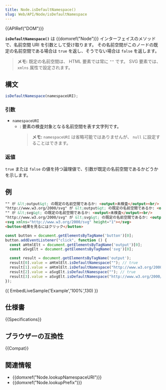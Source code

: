 ```yaml
---
title: Node.isDefaultNamespace()
slug: Web/API/Node/isDefaultNamespace
---
```


{{APIRef("DOM")}}

**`isDefaultNamespace()`** は {{domxref("Node")}} インターフェイスのメソッドで、名前空間 URI を引数として受け取ります。
その名前空間がこのノードの既定の名前空間である場合は `true` を返し、そうでない場合は `false` を返します。

> **メモ:** 既定の名前空間は、 HTML 要素では常に `""` です。 SVG 要素では、 `xmlns` 属性で設定されます。

## 構文

```js
isDefaultNamespace(namespaceURI);
```

### 引数

- `namespaceURI`
  - : 要素の検査対象となる名前空間を表す文字列です。
    > **メモ:** `namespaceURI` は省略可能ではありませんが、 `null` に設定することはできます。

### 返値

`true` または `false` の値を持つ論理値で、引数が既定の名前空間であるかどうかを示します。

## 例

```html
"" が &lt;output&gt; の既定の名前空間であるか: <output>未検査</output><br/>
"http://www.w3.org/2000/svg" が &lt;output&gt; の既定の名前空間であるか: <output>未検査</output><br/>
"" が &lt;svg&gt; の既定の名前空間であるか: <output>未検査</output><br/>
"http://www.w3.org/2000/svg" が &lt;svg&gt; の既定の名前空間であるか: <output>未検査</output><br/>
<svg xmlns="http://www.w3.org/2000/svg" height="1"></svg>
<button>結果を見るにはクリック</button>
```

```js
const button = document.getElementsByTagName('button')[0];
button.addEventListener("click", function () {
  const aHtmlElt = document.getElementsByTagName('output')[0];
  const aSvgElt = document.getElementsByTagName('svg')[0];

  const result = document.getElementsByTagName('output');
  result[0].value = aHtmlElt.isDefaultNamespace(""); // true
  result[1].value = aHtmlElt.isDefaultNamespace("http://www.w3.org/2000/svg"); // false
  result[2].value = aSvgElt.isDefaultNamespace(""); // true
  result[3].value = aSvgElt.isDefaultNamespace("http://www.w3.org/2000/svg"); // false
});
```

{{ EmbedLiveSample('Example','100%',130) }}

## 仕様書

{{Specifications}}

## ブラウザーの互換性

{{Compat}}

## 関連情報

- {{domxref("Node.lookupNamespaceURI")}}
- {{domxref("Node.lookupPrefix")}}

